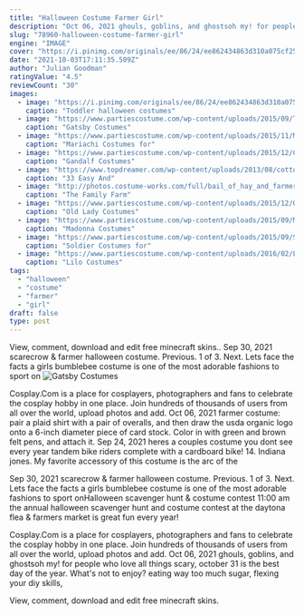 ```yaml
---
title: "Halloween Costume Farmer Girl"
description: "Oct 06, 2021 ghouls, goblins, and ghostsoh my! for people who love all things scary, october 31 is the best day of the year. What's not to enjoy? eating way too much sugar, flexing your diy skills,"
slug: "78960-halloween-costume-farmer-girl"
engine: "IMAGE"
cover: "https://i.pinimg.com/originals/ee/86/24/ee862434863d310a075cf2552a308fc5.jpg"
date: "2021-10-03T17:11:35.509Z"
author: "Julian Goodman"
ratingValue: "4.5"
reviewCount: "30"
images:
  - image: "https://i.pinimg.com/originals/ee/86/24/ee862434863d310a075cf2552a308fc5.jpg"
    caption: "Toddler halloween costumes"
  - image: "https://www.partiescostume.com/wp-content/uploads/2015/09/The-Great-Gatsby-Costumes.jpg"
    caption: "Gatsby Costumes"
  - image: "https://www.partiescostume.com/wp-content/uploads/2015/11/Mariachi-Halloween-Costumes.jpg"
    caption: "Mariachi Costumes for"
  - image: "https://www.partiescostume.com/wp-content/uploads/2015/12/Costume-Gandalf.jpg"
    caption: "Gandalf Costumes"
  - image: "https://www.topdreamer.com/wp-content/uploads/2013/08/cotton-candy-costume.jpeg"
    caption: "33 Easy And"
  - image: "http://photos.costume-works.com/full/bail_of_hay_and_farmer.jpg"
    caption: "The Family Farm"
  - image: "https://www.partiescostume.com/wp-content/uploads/2015/12/Old-Lady-Costume-for-Baby.jpg"
    caption: "Old Lady Costumes"
  - image: "https://www.partiescostume.com/wp-content/uploads/2015/09/Madonna-Material-Girl-Costume.jpg"
    caption: "Madonna Costumes"
  - image: "https://www.partiescostume.com/wp-content/uploads/2015/09/Soldier-Costume-for-Kids.jpg"
    caption: "Soldier Costumes for"
  - image: "https://www.partiescostume.com/wp-content/uploads/2016/02/Lilo-Costume-for-Adults.jpg"
    caption: "Lilo Costumes"
tags:
  - "halloween"
  - "costume"
  - "farmer"
  - "girl"
draft: false
type: post
---
```


View, comment, download and edit free minecraft skins.. Sep 30, 2021 scarecrow & farmer halloween costume. Previous. 1 of 3. Next.  Lets face the facts  a girls bumblebee costume is one of the most adorable fashions to sport on
![Gatsby Costumes](https://www.partiescostume.com/wp-content/uploads/2015/09/The-Great-Gatsby-Costumes.jpg "Gatsby Costumes")

Cosplay.Com is a place for cosplayers, photographers and fans to celebrate the cosplay hobby in one place. Join hundreds of thousands of users from all over the world, upload photos and add. Oct 06, 2021 farmer costume: pair a plaid shirt with a pair of overalls, and then draw the usda organic logo onto a 6-inch diameter piece of card stock. Color in with green and brown felt pens, and attach it. Sep 24, 2021 heres a couples costume you dont see every year tandem bike riders complete with a cardboard bike! 14. Indiana jones. My favorite accessory of this costume is the arc of the
<!--inArticleAds-->

<!--galleryOne-->

Sep 30, 2021 scarecrow & farmer halloween costume. Previous. 1 of 3. Next.  Lets face the facts  a girls bumblebee costume is one of the most adorable fashions to sport onHalloween scavenger hunt & costume contest 11:00 am the annual halloween scavenger hunt and costume contest at the daytona flea & farmers market is great fun every year!
<!--inArticleAds-->

<!--galleryTwo-->

Cosplay.Com is a place for cosplayers, photographers and fans to celebrate the cosplay hobby in one place. Join hundreds of thousands of users from all over the world, upload photos and add. Oct 06, 2021 ghouls, goblins, and ghostsoh my! for people who love all things scary, october 31 is the best day of the year. What's not to enjoy? eating way too much sugar, flexing your diy skills,
<!--galleryThree-->

View, comment, download and edit free minecraft skins.